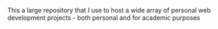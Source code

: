 This a large repository that I use to host a wide array of personal web development projects - both personal and for academic purposes
